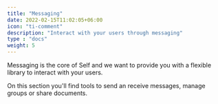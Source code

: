 ```yaml
---
title: "Messaging"
date: 2022-02-15T11:02:05+06:00
icon: "ti-comment"
description: "Interact with your users through messaging"
type : "docs"
weight: 5
---
```


Messaging is the core of Self and we want to provide you with a flexible library to interact with your users. 

On this section you'll find tools to send an receive messages, manage groups or share documents.
